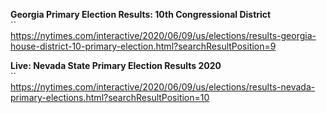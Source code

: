 **Georgia Primary Election Results: 10th Congressional District**\
``\
https://nytimes.com/interactive/2020/06/09/us/elections/results-georgia-house-district-10-primary-election.html?searchResultPosition=9

**Live: Nevada State Primary Election Results 2020**\
``\
https://nytimes.com/interactive/2020/06/09/us/elections/results-nevada-primary-elections.html?searchResultPosition=10

